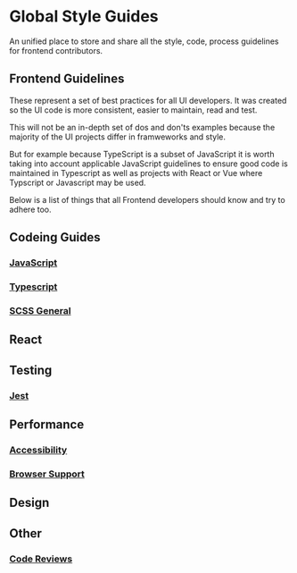 # Global Style Guides

An unified place to store and share all the style, code, process guidelines for frontend contributors.

## Frontend Guidelines

These represent a set of best practices for all UI developers. It was created so the UI code is more consistent, easier to maintain, read and test.

This will not be an in-depth set of dos and don'ts examples because the majority of the UI projects differ in framweworks and  style.

But for example because TypeScript is a subset of JavaScript it is worth taking into account applicable JavaScript guidelines to ensure good code is maintained in Typescript as well as projects with React or Vue where Typscript or Javascript may be used.

Below is a list of things that all Frontend developers should know and try to adhere too.


## Codeing Guides
### [JavaScript](./Javascript.md)
### [Typescript](./Typescript.md)
### [SCSS General](./General-SCSS.md)

## React

## Testing
### [Jest](./Jest.md)

## Performance
### [Accessibility](./Accessibility.md)
### [Browser Support](./BrowserSupport.md)

## Design

## Other
### [Code Reviews](./CodeReview.md)